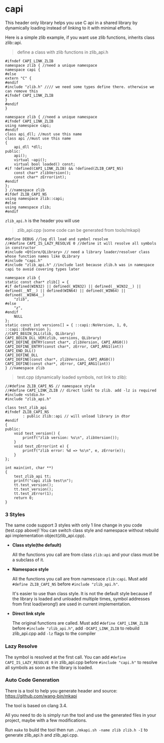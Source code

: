 # capi

This header only library helps you use C api in a shared library by dynamically loading instead of linking to it with minimal efforts.

Here is a simple zlib example, if you want use zlib functions, inherits class zlib::api.

>define a class with zlib functions in zlib_api.h

    #ifndef CAPI_LINK_ZLIB
    namespace zlib { //need a unique namespace
    namespace capi {
    #else
    extern "C" {
    #endif
    #include "zlib.h" //// we need some types define there. otherwise we can remove this
    #ifndef CAPI_LINK_ZLIB
    }
    #endif
    }

    namespace zlib { //need a unique namespace
    #ifndef CAPI_LINK_ZLIB
    using namespace capi;
    #endif
    class api_dll; //must use this name
    class api //must use this name
    {
        api_dll *dll;
    public:
        api();
        virtual ~api();
        virtual bool loaded() const;
    #if !defined(CAPI_LINK_ZLIB) && !defined(ZLIB_CAPI_NS)
        const char* zlibVersion();
        const char* zError(int);
    #endif
    };
    } //namespace zlib
    #ifdef ZLIB_CAPI_NS
    using namespace zlib::capi;
    #else
    using namespace zlib;
    #endif

`zlib_api.h` is the header you will use

>zlib_api.cpp (some code can be generated from  tools/mkapi)

    #define DEBUG //log dll load and symbol resolve
    //#define CAPI_IS_LAZY_RESOLVE 0 //define it will resolve all symbols in constructor
    #include <QtCore/QLibrary> // need a library loader/resolver class whose function names like QLibrary
    #include "capi.h"
    #include "zlib_api.h" //include last because zlib.h was in namespace capi to avoid covering types later

    namespace zlib {
    static const char* zlib[] = {
    #if defined(WIN32) || defined(_WIN32) || defined(__WIN32__) || defined(__NT__) || defined(WIN64) || defined(_WIN64) || defined(__WIN64__)
        "zlib",
    #else
        "z",
    #endif
        NULL
    };
    static const int versions[] = { ::capi::NoVersion, 1, 0, ::capi::EndVersion };
    //CAPI_BEGIN_DLL(zlib, QLibrary)
    CAPI_BEGIN_DLL_VER(zlib, versions, QLibrary)
    CAPI_DEFINE_ENTRY(const char*, zlibVersion, CAPI_ARG0())
    CAPI_DEFINE_ENTRY(const char*, zError, CAPI_ARG1(int))
    CAPI_END_DLL()
    CAPI_DEFINE_DLL
    CAPI_DEFINE(const char*, zlibVersion, CAPI_ARG0())
    CAPI_DEFINE(const char*, zError, CAPI_ARG1(int))
    } //namespace zlib

>test.cpp (dynamically loaded symbols, not link to zlib):

    //#define ZLIB_CAPI_NS // namespace style
    //#define CAPI_LINK_ZLIB // direct linkt to zlib. add -lz is required
    #include <stdio.h>
    #include "zlib_api.h"

    class test_zlib_api
    #ifndef ZLIB_CAPI_NS
        	: public zlib::api // will unload library in dtor
	#endif
    {
    public:
        void test_version() {
            printf("zlib version: %s\n", zlibVersion());
        }
        void test_zError(int e) {
            printf("zlib error: %d => %s\n", e, zError(e));
        }
    };

    int main(int, char **)
    {
        test_zlib_api tt;
        printf("capi zlib test\n");
        tt.test_version();
        tt.test_version();
        tt.test_zError(1);
        return 0;
    }

### 3 Styles

The same code support 3 styles with only 1 line change in you code (test.cpp above)! You can switch class style and namespace without rebuild api implementation object(zlib_api.cpp).

- **Class style(the default)**

  All the functions you call are from class `zlib:api` and your class must be a subclass of it.

- **Namespace style**

  All the functions you call are from namesoace `zlib:capi`. Must add `#define ZLIB_CAPI_NS` before `#include "zlib_api.h"`.

  It's easier to use than class style. It is not the default style because if the library is loaded and unloaded multiple times, symbol addresses from first load(wrong!) are used in current implementation.

- **Direct link style**

  The original functions are called. Must add `#define CAPI_LINK_ZLIB` before `#include "zlib_api.h"`, add `-DCAPI_LINK_ZLIB` to rebuild zlib_api.cpp add `-lz` flags to the compiler

### Lazy Resolve

The symbol is resolved at the first call. You can add `#define CAPI_IS_LAZY_RESOLVE 0` in zlib_api.cpp before `#include "capi.h"` to resolve all symbols as soon as the library is loaded.

### Auto Code Generation

There is a tool to help you generate header and source: https://github.com/wang-bin/mkapi

The tool is based on clang 3.4.

All you need to do is simply run the tool and use the generated files in your project, maybe with a few modifications.

Run `make` to build the tool then run `./mkapi.sh -name zlib zlib.h -I` to generate zlib_api.h and zlib_api.cpp.
